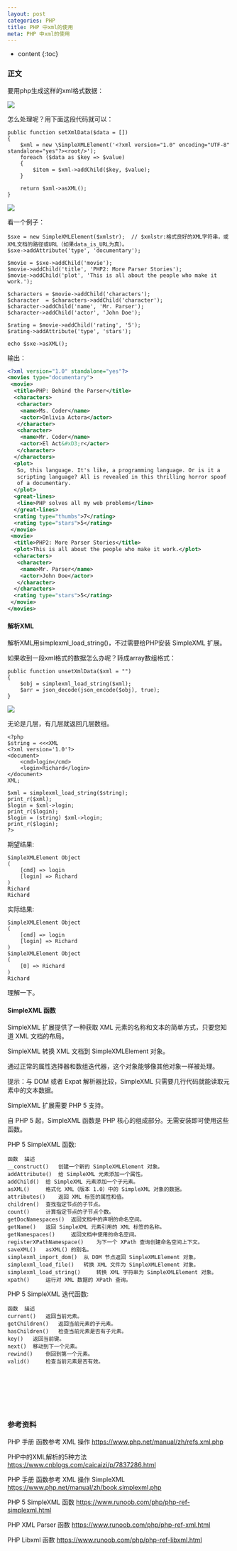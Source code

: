 ```yaml
---
layout: post
categories: PHP
title: PHP 中xml的使用
meta: PHP 中xml的使用
---
```

* content
{:toc}

### 正文

要用php生成这样的xml格式数据：

![]({{site.baseurl}}/images/20190831/20190831232036.jpeg)

怎么处理呢？用下面这段代码就可以：
```
public function setXmlData($data = [])
{
    $xml = new \SimpleXMLElement('<?xml version="1.0" encoding="UTF-8" standalone="yes"?><root/>');
    foreach ($data as $key => $value)
    {
        $item = $xml->addChild($key, $value);
    }
    
    return $xml->asXML();
}
```

![]({{site.baseurl}}/images/20190831/20190831232116.jpeg)

看一个例子：
```
$sxe = new SimpleXMLElement($xmlstr);  // $xmlstr:格式良好的XML字符串，或XML文档的路径或URL（如果data_is_URL为真）。
$sxe->addAttribute('type', 'documentary');

$movie = $sxe->addChild('movie');
$movie->addChild('title', 'PHP2: More Parser Stories');
$movie->addChild('plot', 'This is all about the people who make it work.');

$characters = $movie->addChild('characters');
$character  = $characters->addChild('character');
$character->addChild('name', 'Mr. Parser');
$character->addChild('actor', 'John Doe');

$rating = $movie->addChild('rating', '5');
$rating->addAttribute('type', 'stars');
 
echo $sxe->asXML();
```

输出：
```xml
<?xml version="1.0" standalone="yes"?>
<movies type="documentary">
 <movie>
  <title>PHP: Behind the Parser</title>
  <characters>
   <character>
    <name>Ms. Coder</name>
    <actor>Onlivia Actora</actor>
   </character>
   <character>
    <name>Mr. Coder</name>
    <actor>El Act&#xD3;r</actor>
   </character>
  </characters>
  <plot>
   So, this language. It's like, a programming language. Or is it a
   scripting language? All is revealed in this thrilling horror spoof
   of a documentary.
  </plot>
  <great-lines>
   <line>PHP solves all my web problems</line>
  </great-lines>
  <rating type="thumbs">7</rating>
  <rating type="stars">5</rating>
 </movie>
 <movie>
  <title>PHP2: More Parser Stories</title>
  <plot>This is all about the people who make it work.</plot>
  <characters>
   <character>
    <name>Mr. Parser</name>
    <actor>John Doe</actor>
   </character>
  </characters>
  <rating type="stars">5</rating>
 </movie>
</movies>
```

#### 解析XML

解析XML用simplexml_load_string()，不过需要给PHP安装 SimpleXML 扩展。

如果收到一段xml格式的数据怎么办呢？转成array数组格式：
```
public function unsetXmlData($xml = "")
{
    $obj = simplexml_load_string($xml);
    $arr = json_decode(json_encode($obj), true);
}
```

![]({{site.baseurl}}/images/20190831/20190831232145.jpeg)

无论是几层，有几层就返回几层数组。

```
<?php
$string = <<<XML
<?xml version='1.0'?>
<document>
    <cmd>login</cmd>
    <login>Richard</login>
</document>
XML;
                                                                               
$xml = simplexml_load_string($string);
print_r($xml);
$login = $xml->login;
print_r($login);
$login = (string) $xml->login;
print_r($login);
?>
```

期望结果:
```
SimpleXMLElement Object
(
    [cmd] => login
    [login] => Richard
)
Richard
Richard
```

实际结果:
```
SimpleXMLElement Object
(
    [cmd] => login
    [login] => Richard
)
SimpleXMLElement Object
(
    [0] => Richard
)
Richard 
```

理解一下。

#### SimpleXML 函数

SimpleXML 扩展提供了一种获取 XML 元素的名称和文本的简单方式，只要您知道 XML 文档的布局。

SimpleXML 转换 XML 文档到 SimpleXMLElement 对象。

通过正常的属性选择器和数组迭代器，这个对象能够像其他对象一样被处理。

提示：与 DOM 或者 Expat 解析器比较，SimpleXML 只需要几行代码就能读取元素中的文本数据。

SimpleXML 扩展需要 PHP 5 支持。

自 PHP 5 起，SimpleXML 函数是 PHP 核心的组成部分。无需安装即可使用这些函数。

PHP 5 SimpleXML 函数:
```
函数 	描述
__construct() 	创建一个新的 SimpleXMLElement 对象。
addAttribute() 	给 SimpleXML 元素添加一个属性。
addChild() 	给 SimpleXML 元素添加一个子元素。
asXML() 	格式化 XML（版本 1.0）中的 SimpleXML 对象的数据。
attributes() 	返回 XML 标签的属性和值。
children() 	查找指定节点的子节点。
count() 	计算指定节点的子节点个数。
getDocNamespaces() 	返回文档中的声明的命名空间。
getName() 	返回 SimpleXML 元素引用的 XML 标签的名称。
getNamespaces() 	返回文档中使用的命名空间。
registerXPathNamespace() 	为下一个 XPath 查询创建命名空间上下文。
saveXML() 	asXML() 的别名。
simplexml_import_dom() 	从 DOM 节点返回 SimpleXMLElement 对象。
simplexml_load_file() 	转换 XML 文件为 SimpleXMLElement 对象。
simplexml_load_string() 	转换 XML 字符串为 SimpleXMLElement 对象。
xpath() 	运行对 XML 数据的 XPath 查询。
```

PHP 5 SimpleXML 迭代函数:
```
函数 	描述
current() 	返回当前元素。
getChildren() 	返回当前元素的子元素。
hasChildren() 	检查当前元素是否有子元素。
key() 	返回当前键。
next() 	移动到下一个元素。
rewind() 	倒回到第一个元素。
valid() 	检查当前元素是否有效。
```

<br/><br/><br/><br/><br/>
### 参考资料

PHP 手册 函数参考 XML 操作 <https://www.php.net/manual/zh/refs.xml.php>

PHP中的XML解析的5种方法 <https://www.cnblogs.com/caicaizi/p/7837286.html>

PHP 手册 函数参考 XML 操作 SimpleXML <https://www.php.net/manual/zh/book.simplexml.php>

PHP 5 SimpleXML 函数 <https://www.runoob.com/php/php-ref-simplexml.html>

PHP XML Parser 函数 <https://www.runoob.com/php/php-ref-xml.html>

PHP Libxml 函数 <https://www.runoob.com/php/php-ref-libxml.html>
